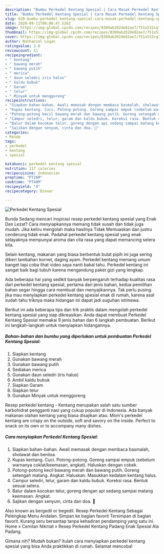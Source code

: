 ```yaml
---
description: "Bumbu Perkedel Kentang Spesial | Cara Masak Perkedel Kentang Spesial Yang Bikin Ngiler"
title: "Bumbu Perkedel Kentang Spesial | Cara Masak Perkedel Kentang Spesial Yang Bikin Ngiler"
slug: 639-bumbu-perkedel-kentang-spesial-cara-masak-perkedel-kentang-spesial-yang-bikin-ngiler
date: 2020-09-11T00:00:47.526Z
image: https://img-global.cpcdn.com/recipes/8309ab282de82ae7/751x532cq70/perkedel-kentang-spesial-foto-resep-utama.jpg
thumbnail: https://img-global.cpcdn.com/recipes/8309ab282de82ae7/751x532cq70/perkedel-kentang-spesial-foto-resep-utama.jpg
cover: https://img-global.cpcdn.com/recipes/8309ab282de82ae7/751x532cq70/perkedel-kentang-spesial-foto-resep-utama.jpg
author: Nathaniel Logan
ratingvalue: 3.8
reviewcount: 11
recipeingredient:
- " kentang"
- " bawang merah"
- " bawang putih"
- " merica"
- " daun seledri iris halus"
- " kaldu bubuk"
- " Garam"
- " telur"
- " Minyak untuk menggoreng"
recipeinstructions:
- "Siapkan bahan-bahan. Awali memasak dengan membaca basmalah, sholawat dan berdoa."
- "Kupas kentang. Cuci. Potong-potong. Goreng sampai empuk (sebelum warnanya coklat/keemasan, angkat). Haluskan dengan cobek."
- "Potong-potong kecil bawang merah dan bawang putih. Goreng setengah matang. Angkat. Haluskan. Masukkan kedalam kentang halus."
- "Campur seledri, telur, garam dan kaldu bubuk. Koreksi rasa. Bentuk sesuai selera."
- "Balur dalam kocokan telur, goreng dengan api sedang sampai matang keemasan. Angkat."
- "Sajikan dengan senyum, cinta dan doa. 🖤"
categories:
- Resep
tags:
- perkedel
- kentang
- spesial

katakunci: perkedel kentang spesial 
nutrition: 117 calories
recipecuisine: Indonesian
preptime: "PT26M"
cooktime: "PT40M"
recipeyield: "4"
recipecategory: Dinner

---
```



![Perkedel Kentang Spesial](https://img-global.cpcdn.com/recipes/8309ab282de82ae7/751x532cq70/perkedel-kentang-spesial-foto-resep-utama.jpg)

Bunda Sedang mencari inspirasi resep perkedel kentang spesial yang Enak Dan Lezat? Cara menyiapkannya memang tidak susah dan tidak juga mudah. Jika keliru mengolah maka hasilnya Tidak Memuaskan dan justru cenderung tidak enak. Padahal perkedel kentang spesial yang enak selayaknya mempunyai aroma dan cita rasa yang dapat memancing selera kita.

Selain kentang, makanan yang biasa berbentuk bulat pipih ini juga sering diberi tambahan kornet, daging ayam. Perkedel kentang memang umum banget tapi coba lihat video saya nanti bakal tahu. Perkedel kentang ini sangat baik bagi tubuh karena mengandung paket gizi yang lengkap.

Ada beberapa hal yang sedikit banyak berpengaruh terhadap kualitas rasa dari perkedel kentang spesial, pertama dari jenis bahan, kedua pemilihan bahan segar hingga cara membuat dan menyajikannya. Tak perlu pusing jika mau menyiapkan perkedel kentang spesial enak di rumah, karena asal sudah tahu triknya maka hidangan ini dapat jadi suguhan istimewa.


Berikut ini ada beberapa tips dan trik praktis dalam mengolah perkedel kentang spesial yang siap dikreasikan. Anda dapat membuat Perkedel Kentang Spesial memakai 9 jenis bahan dan 6 langkah pembuatan. Berikut ini langkah-langkah untuk menyiapkan hidangannya.

<!--inarticleads1-->

##### Bahan-bahan dan bumbu yang diperlukan untuk pembuatan Perkedel Kentang Spesial:

1. Siapkan  kentang
1. Gunakan  bawang merah
1. Gunakan  bawang putih
1. Sediakan  merica
1. Gunakan  daun seledri (iris halus)
1. Ambil  kaldu bubuk
1. Siapkan  Garam
1. Siapkan  telur
1. Gunakan  Minyak untuk menggoreng


Resep perkedel kentang - Kentang merupakan salah satu sumber karbohidrat pengganti nasi yang cukup populer di Indonesia. Ada banyak makanan olahan kentang yang biasa disajikan atau. Mom&#39;s perkedel kentang are crispy on the outside, soft and savory on the inside. Perfect to snack on its own or to accompany many dishes. 

<!--inarticleads2-->

##### Cara menyiapkan Perkedel Kentang Spesial:

1. Siapkan bahan-bahan. Awali memasak dengan membaca basmalah, sholawat dan berdoa.
1. Kupas kentang. Cuci. Potong-potong. Goreng sampai empuk (sebelum warnanya coklat/keemasan, angkat). Haluskan dengan cobek.
1. Potong-potong kecil bawang merah dan bawang putih. Goreng setengah matang. Angkat. Haluskan. Masukkan kedalam kentang halus.
1. Campur seledri, telur, garam dan kaldu bubuk. Koreksi rasa. Bentuk sesuai selera.
1. Balur dalam kocokan telur, goreng dengan api sedang sampai matang keemasan. Angkat.
1. Sajikan dengan senyum, cinta dan doa. 🖤


Also known as bergedil or begedil. Resep Perkedel Kentang Sebagai Pelengkap Menu Andalan. Simpan ke bagian favorit Tersimpan di bagian favorit. Kurang seru bersantap tanpa kehadiran pendamping yang satu ini. Home » Cemilan Nikmat » Resep Perkedel Kentang Padang Enak Spesial Ala Padang. 

Gimana nih? Mudah bukan? Itulah cara menyiapkan perkedel kentang spesial yang bisa Anda praktikkan di rumah. Selamat mencoba!

